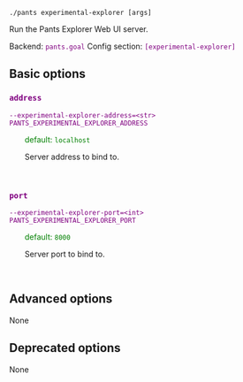```
./pants experimental-explorer [args]
```
Run the Pants Explorer Web UI server.

Backend: <span style="color: purple"><code>pants.goal</code></span>
Config section: <span style="color: purple"><code>[experimental-explorer]</code></span>

## Basic options

<div style="color: purple">

### `address`

  <code>--experimental-explorer-address=&lt;str&gt;</code><br>
  <code>PANTS_EXPERIMENTAL_EXPLORER_ADDRESS</code><br>
</div>
<div style="padding-left: 2em;">
<span style="color: green">default: <code>localhost</code></span>

<br>

Server address to bind to.
</div>
<br>

<div style="color: purple">

### `port`

  <code>--experimental-explorer-port=&lt;int&gt;</code><br>
  <code>PANTS_EXPERIMENTAL_EXPLORER_PORT</code><br>
</div>
<div style="padding-left: 2em;">
<span style="color: green">default: <code>8000</code></span>

<br>

Server port to bind to.
</div>
<br>


## Advanced options

None

## Deprecated options

None


